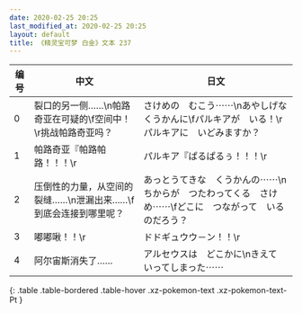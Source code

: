 ```yaml
---
date: 2020-02-25 20:25
last_modified_at: 2020-02-25 20:25
layout: default
title: 《精灵宝可梦 白金》文本 237
---
```

| 编号 | 中文 | 日文 |
| ---- | ---- | ---- |
| 0 | 裂口的另一侧……\n帕路奇亚在可疑的\f空间中！\r挑战帕路奇亚吗？ | さけめの　むこう⋯⋯\nあやしげな　くうかんに\fパルキアが　いる！\rパルキアに　いどみますか？ |
| 1 | 帕路奇亚『帕路帕路！！！\r | パルキア『ぱるぱるぅ！！！\r |
| 2 | 压倒性的力量，从空间的裂缝……\n泄漏出来……\f到底会连接到哪里呢？ | あっとうてきな　くうかんの⋯⋯\nちからが　つたわってくる　さけめ⋯⋯\fどこに　つながって　いるのだろう？ |
| 3 | 嘟嘟啾！！\r | ドドギュウウ－ン！！\r |
| 4 | 阿尔宙斯消失了…… | アルセウスは　どこかに\nきえて　いってしまった⋯⋯ |
{: .table .table-bordered .table-hover .xz-pokemon-text .xz-pokemon-text-Pt }